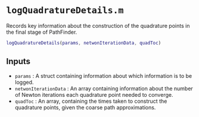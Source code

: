 # `logQuadratureDetails.m`

Records key information about the construction of the quadrature points in the final stage of PathFinder.

```matlab
logQuadratureDetails(params, netwonIterationData, quadToc)
```

## Inputs

* `params` : A struct containing information about which information is to be logged.
* `netwonIterationData` : An array containing information about the number of Newton iterations each quadrature point needed to converge.
* `quadToc` : An array, containing the times taken to construct the quadrature points, given the coarse path approximations.